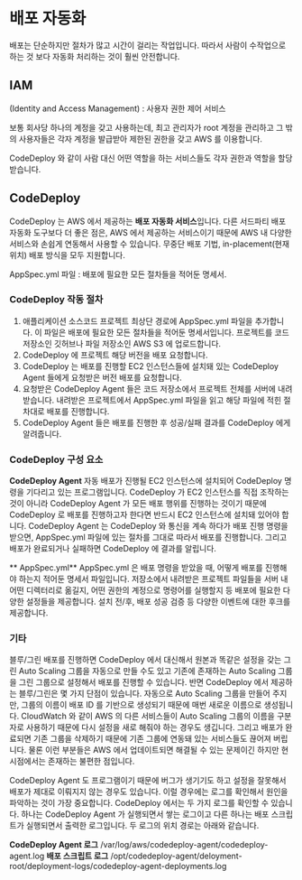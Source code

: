 # 배포 자동화

배포는 단순하지만 절차가 많고 시간이 걸리는 작업입니다. 따라서 사람이 수작업으로 하는 것 보다 자동화 처리하는 것이 훨씬 안전합니다.

## IAM
 (Identity and Access Management) : 사용자 권한 제어 서비스

보통 회사당 하나의 계정을 갖고 사용하는데, 
최고 관리자가 root 계정을 관리하고 그 밖의 사용자들은 각자 계정을 발급받아 제한된 권한을 갖고 AWS 를 이용합니다.

CodeDeploy 와 같이 사람 대신 어떤 역할을 하는 서비스들도 각자 권한과 역할을 할당받습니다.

## CodeDeploy
CodeDeploy 는 AWS 에서 제공하는 **배포 자동화 서비스**입니다. 다른 서드파티 배포 자동화 도구보다 더 좋은 점은, AWS 에서 제공하는 서비스이기 때문에 AWS 내 다양한 서비스와 손쉽게 연동해서 사용할 수 있습니다. 무중단 배포 기법,  in-placement(현재 위치) 배포 방식을 모두 지원합니다. 

AppSpec.yml 파일 : 배포에 필요한 모든 절차들을 적어둔 명세서.

### CodeDeploy 작동 절차
1. 애플리케이션 소스코드 프로젝트 최상단 경로에 AppSpec.yml 파일을 추가합니다. 이 파일은 배포에 필요한 모든 절차들을 적어둔 명세서입니다. 프로젝트를 코드 저장소인 깃허브나 파일 저장소인 AWS S3 에 업로드합니다. 
2. CodeDeploy 에 프로젝트 해당 버전을 배포 요청합니다.
3. CodeDeploy 는 배포를 진행할 EC2 인스턴스들에 설치돼 있는 CodeDeploy Agent 들에게 요청받은 버전 배포를 요청합니다.
4. 요청받은 CodeDeploy Agent 들은 코드 저장소에서 프로젝트 전체를 서버에 내려받습니다. 내려받은 프로젝트에서 AppSpec.yml 파일을 읽고 해당 파일에 적힌 절차대로 배포를 진행합니다.
5. CodeDeploy Agent 들은 배포를 진행한 후 성공/실패 결과를 CodeDeploy 에게 알려줍니다.

### CodeDeploy 구성 요소

**CodeDeploy Agent**
자동 배포가 진행될 EC2 인스턴스에 설치되어 CodeDeploy 명령을 기다리고 있는 프로그램입니다. CodeDeploy 가 EC2 인스턴스를 직접 조작하는 것이 아니라 CodeDeploy Agent 가 모든 배포 행위를 진행하는 것이기 때문에 CodeDeploy 로 배포를 진행하고자 한다면 반드시 EC2 인스턴스에 설치돼 있어야 합니다. CodeDeploy Agent 는 CodeDeploy 와 통신을 계속 하다가 배포 진행 명령을 받으면, AppSpec.yml 파일에 있는 절차를 그대로 따라서 배포를 진행합니다. 그리고 배포가 완료되거나 실패하면 CodeDeploy 에 결과를 알립니다.

** AppSpec.yml**
AppSpec.yml 은 배포 명령을 받았을 때, 어떻게 배포를 진행해야 하는지 적어둔 명세서 파일입니다. 저장소에서 내려받은 프로젝트 파일들을 서버 내 어떤 디렉터리로 옮길지, 어떤 권한의 계정으로 명령어를 실행할지 등 배포에 필요한 다양한 설정들을 제공합니다. 설치 전/후, 배포 성공 검증 등 다양한 이벤트에 대한 후크를 제공합니다.

### 기타
블루/그린 배포를 진행하면 CodeDeploy 에서 대신해서 원본과 똑같은 설정을 갖는 그린 Auto Scaling 그룹을 자동으로 만들 수도 있고 기존에 존재하는 Auto Scaling 그룹을 그린 그룹으로 설정해서 배포를 진행할 수 있습니다. 반면 CodeDeploy 에서 제공하는 블루/그린은 몇 가지 단점이 있습니다. 자동으로 Auto Scaling 그룹을 만들어 주지만, 그룹의 이름이 배포 ID 를 기반으로 생성되기 때문에 매번 새로운 이름으로 생성됩니다. CloudWatch 와 같이 AWS 의 다른 서비스들이 Auto Scaling 그룹의 이름을 구분자로 사용하기 때문에 다시 설정을 새로 해줘야 하는 경우도 생깁니다. 그리고 배포가 완료되면 기존 그룹을 삭제하기 때문에 기존 그룹에 연동돼 있는 서비스들도 끊어져 버립니다. 물론 이런 부분들은 AWS 에서 업데이트되면 해결될 수 있는 문제이긴 하지만 현시점에서는 존재하는 불편한 점입니다. 

CodeDeploy Agent 도 프로그램이기 때문에 버그가 생기기도 하고 설정을 잘못해서 배포가 제대로 이뤄지지 않는 경우도 있습니다. 이럴 경우에는 로그를 확인해서 원인을 파악하는 것이 가장 중요합니다. CodeDeploy 에서는 두 가지 로그를 확인할 수 있습니다. 하나는 CodeDeploy Agent 가 실행되면서 쌓는 로그이고 다른 하나는 배포 스크립트가 실행되면서 출력한 로그입니다. 두 로그의 위치 경로는 아래와 같습니다.

**CodeDeploy Agent 로그**
/var/log/aws/codedeploy-agent/codedeploy-agent.log
**배포 스크립트 로그**
/opt/codedeploy-agent/deloyment-root/deployment-logs/codedeploy-agent-deployments.log


<!--stackedit_data:
eyJoaXN0b3J5IjpbLTE1OTQ4NDE2MiwtMTQwMTg3NTEyNSwxND
E4MzU3NDIyLDIwNjIzMTI0MjYsLTIwOTcyMjUwODMsLTkwNjY3
Njk5NywxNTU3Nzk5MTYwLC05NjY1MDg0NTUsLTk2NjUwODQ1NS
wyMjg1OTEwMjJdfQ==
-->